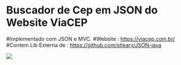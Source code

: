 # Buscador de Cep em JSON do Website ViaCEP <br>

#Implementado com JSON e MVC. 
#Website : https://viacep.com.br/<br>
#Contem Lib Externa de : https://github.com/stleary/JSON-java

<img src="https://i.imgur.com/7P57nog.png" />
